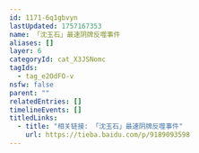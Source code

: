 ```yaml
---
id: 1171-6q1gbvyn
lastUpdated: 1757167353
name: 「沈玉石」最速阴牌反噬事件
aliases: []
layer: 6
categoryId: cat_X3JSNomc
tagIds:
  - tag_e2OdFO-v
nsfw: false
parent: ""
relatedEntries: []
timelineEvents: []
titledLinks:
  - title: "相关链接: 「沈玉石」最速阴牌反噬事件"
    url: https://tieba.baidu.com/p/9189093598
---
```



